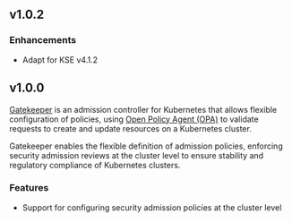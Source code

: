 ## v1.0.2

### Enhancements

- Adapt for KSE v4.1.2

## v1.0.0

[Gatekeeper](https://github.com/open-policy-agent/gatekeeper) is an admission controller for Kubernetes that allows flexible configuration of policies, using [Open Policy Agent (OPA)](https://www.openpolicyagent.org/) to validate requests to create and update resources on a Kubernetes cluster.

Gatekeeper enables the flexible definition of admission policies, enforcing security admission reviews at the cluster level to ensure stability and regulatory compliance of Kubernetes clusters.

### Features

- Support for configuring security admission policies at the cluster level
